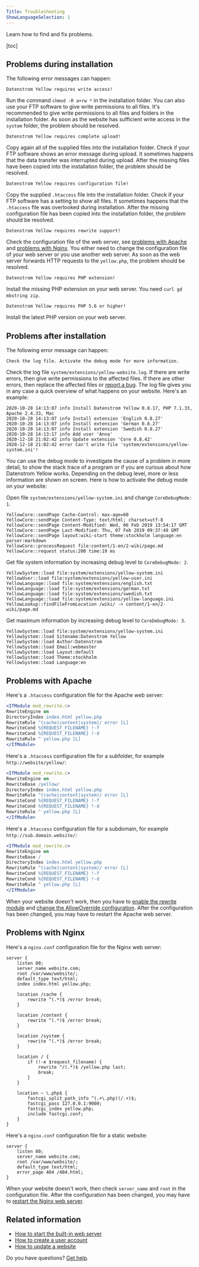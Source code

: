 ```yaml
---
Title: Troubleshooting
ShowLanguageSelection: 1
---
```

Learn how to find and fix problems.

[toc]

## Problems during installation

The following error messages can happen:

```
Datenstrom Yellow requires write access!
```

Run the command `chmod -R a+rw *` in the installation folder. You can also use your FTP software to give write permissions to all files. It's recommended to give write permissions to all files and folders in the installation folder. As soon as the website has sufficient write access in the `system` folder, the problem should be resolved.

```
Datenstrom Yellow requires complete upload!
```

Copy again all of the supplied files into the installation folder. Check if your FTP software shows an error message during upload. It sometimes happens that the data transfer was interrupted during upload. After the missing files have been copied into the installation folder, the problem should be resolved.

```
Datenstrom Yellow requires configuration file!
```

Copy the supplied `.htaccess` file into the installation folder. Check if your FTP software has a setting to show all files. It sometimes happens that the `.htaccess` file was overlooked during installation. After the missing configuration file has been copied into the installation folder, the problem should be resolved.

```
Datenstrom Yellow requires rewrite support!
```

Check the configuration file of the web server, see [problems with Apache](#problems-with-apache) and [problems with Nginx](#problems-with-nginx). You either need to change the configuration file of your web server or you use another web server. As soon as the web server forwards HTTP requests to the `yellow.php`, the problem should be resolved.


```
Datenstrom Yellow requires PHP extension!
```

Install the missing PHP extension on your web server. You need `curl gd mbstring zip`.

```
Datenstrom Yellow requires PHP 5.6 or higher!
```

Install the latest PHP version on your web server.

## Problems after installation

The following error message can happen:

```
Check the log file. Activate the debug mode for more information.
```

Check the log file `system/extensions/yellow-website.log`. If there are write errors, then give write permissions to the affected files. If there are other errors, then replace the affected files or [report a bug](contributing-guidelines). The log file gives you in any case a quick overview of what happens on your website. Here's an example:

```
2020-10-28 14:13:07 info Install Datenstrom Yellow 0.8.17, PHP 7.1.33, Apache 2.4.33, Mac
2020-10-28 14:13:07 info Install extension 'English 0.8.27'
2020-10-28 14:13:07 info Install extension 'German 0.8.27'
2020-10-28 14:13:07 info Install extension 'Swedish 0.8.27'
2020-10-28 14:13:17 info Add user 'Anna'
2020-12-18 21:02:42 info Update extension 'Core 0.8.42'
2020-12-18 21:02:42 error Can't write file 'system/extensions/yellow-system.ini'!
```

You can use the debug mode to investigate the cause of a problem in more detail, to show the stack trace of a program or if you are curious about how Datenstrom Yellow works. Depending on the debug level, more or less information are shown on screen. Here is how to activate the debug mode on your website:

Open file `system/extensions/yellow-system.ini` and change `CoreDebugMode: 1`.

```
YellowCore::sendPage Cache-Control: max-age=60
YellowCore::sendPage Content-Type: text/html; charset=utf-8
YellowCore::sendPage Content-Modified: Wed, 06 Feb 2019 13:54:17 GMT
YellowCore::sendPage Last-Modified: Thu, 07 Feb 2019 09:37:48 GMT
YellowCore::sendPage layout:wiki-start theme:stockholm language:en parser:markdown
YellowCore::processRequest file:content/1-en/2-wiki/page.md
YellowCore::request status:200 time:19 ms
```

Get file system information by increasing debug level to `CoreDebugMode: 2`.

```
YellowSystem::load file:system/extensions/yellow-system.ini
YellowUser::load file:system/extensions/yellow-user.ini
YellowLanguage::load file:system/extensions/english.txt
YellowLanguage::load file:system/extensions/german.txt
YellowLanguage::load file:system/extensions/swedish.txt
YellowLanguage::load file:system/extensions/yellow-language.ini
YellowLookup::findFileFromLocation /wiki/ -> content/1-en/2-wiki/page.md
```

Get maximum information by increasing debug level to `CoreDebugMode: 3`.

```
YellowSystem::load file:system/extensions/yellow-system.ini
YellowSystem::load Sitename:Datenstrom Yellow
YellowSystem::load Author:Datenstrom
YellowSystem::load Email:webmaster
YellowSystem::load Layout:default
YellowSystem::load Theme:stockholm
YellowSystem::load Language:en
```

## Problems with Apache

Here's a `.htaccess` configuration file for the Apache web server:

```apache
<IfModule mod_rewrite.c>
RewriteEngine on
DirectoryIndex index.html yellow.php
RewriteRule ^(cache|content|system)/ error [L]
RewriteCond %{REQUEST_FILENAME} !-f
RewriteCond %{REQUEST_FILENAME} !-d
RewriteRule ^ yellow.php [L]
</IfModule>
```

Here's a `.htaccess` configuration file for a subfolder, for example `http://website/yellow/`:

```apache
<IfModule mod_rewrite.c>
RewriteEngine on
RewriteBase /yellow/
DirectoryIndex index.html yellow.php
RewriteRule ^(cache|content|system)/ error [L]
RewriteCond %{REQUEST_FILENAME} !-f
RewriteCond %{REQUEST_FILENAME} !-d
RewriteRule ^ yellow.php [L]
</IfModule>
```

Here's a `.htaccess` configuration file for a subdomain, for example `http://sub.domain.website/`:

```apache
<IfModule mod_rewrite.c>
RewriteEngine on
RewriteBase /
DirectoryIndex index.html yellow.php
RewriteRule ^(cache|content|system)/ error [L]
RewriteCond %{REQUEST_FILENAME} !-f
RewriteCond %{REQUEST_FILENAME} !-d
RewriteRule ^ yellow.php [L]
</IfModule>
```

When your website doesn't work, then you have to [enable the rewrite module](https://stackoverflow.com/questions/869092/how-to-enable-mod-rewrite-for-apache-2-2) and [change the AllowOverride configuration](https://stackoverflow.com/questions/18740419/how-to-set-allowoverride-all). After the configuration has been changed, you may have to restart the Apache web server.

## Problems with Nginx

Here's a `nginx.conf` configuration file for the Nginx web server:

```nginx
server {
    listen 80;
    server_name website.com;
    root /var/www/website/;
    default_type text/html;
    index index.html yellow.php;

    location /cache {
        rewrite ^(.*)$ /error break;
    }

    location /content {
        rewrite ^(.*)$ /error break;
    }

    location /system {
        rewrite ^(.*)$ /error break;
    }

    location / {
        if (!-e $request_filename) {
            rewrite ^/(.*)$ /yellow.php last;
            break;
        }
    }

    location ~ \.php$ {
        fastcgi_split_path_info ^(.+\.php)(/.+)$;
        fastcgi_pass 127.0.0.1:9000;
        fastcgi_index yellow.php;
        include fastcgi.conf;
    }
}
```

Here's a `nginx.conf` configuration file for a static website:

```nginx
server {
    listen 80;
    server_name website.com;
    root /var/www/website/;
    default_type text/html;
    error_page 404 /404.html;
}
```

When your website doesn't work, then check `server_name` and `root` in the configuration file. After the configuration has been changed, you may have to [restart the Nginx web server](https://stackoverflow.com/questions/21292533/reload-nginx-configuration).

## Related information

* [How to start the built-in web server](https://github.com/datenstrom/yellow-extensions/tree/master/source/serve)
* [How to create a user account](https://github.com/datenstrom/yellow-extensions/tree/master/source/edit)
* [How to update a website](https://github.com/datenstrom/yellow-extensions/tree/master/source/update)

Do you have questions? [Get help](.).
